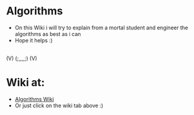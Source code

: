 # Algorithms

* On this Wiki i will try to explain from a mortal student and engineer the algorithms as best as i can
* Hope it helps :)
<br />  
(V)  (;,,,,;)   (V)

# Wiki at:
* [Algorithms Wiki](https://github.com/balart40/Algorithms/wiki)
* Or just click on the wiki tab above :)
